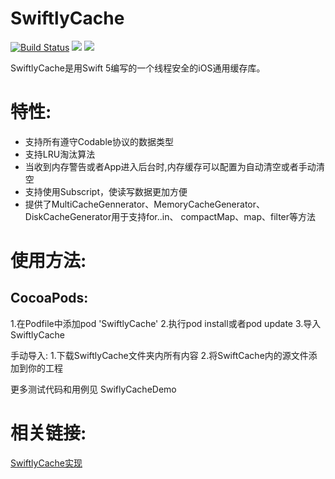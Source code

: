# SwiftlyCache

[![Build Status](https://travis-ci.org/hlc0000/SwiftlyCache.svg?branch=master)](https://travis-ci.org/hlc0000/SwiftlyCache)
![](https://img.shields.io/cocoapods/p/SwiftlyCache.svg?style=flat)
![](https://img.shields.io/cocoapods/v/SwiftlyCache.svg?style=flat)

SwiftlyCache是用Swift 5编写的一个线程安全的iOS通用缓存库。

特性:
==============

-  支持所有遵守Codable协议的数据类型
-  支持LRU淘汰算法
-  当收到内存警告或者App进入后台时,内存缓存可以配置为自动清空或者手动清空
-  支持使用Subscript，使读写数据更加方便
-  提供了MultiCacheGennerator、MemoryCacheGenerator、DiskCacheGenerator用于支持for..in、
  compactMap、map、filter等方法
  
  使用方法:
  =============
  CocoaPods:
  ------------------------------
  1.在Podfile中添加pod 'SwiftlyCache'
  2.执行pod install或者pod update
  3.导入 SwiftlyCache
  
  手动导入:
  1.下载SwiftlyCache文件夹内所有内容
  2.将SwiftCache内的源文件添加到你的工程
  
更多测试代码和用例见 SwiflyCacheDemo

相关链接:
==============
[SwiftlyCache实现](https://juejin.im/post/5e7084886fb9a07c7b784f7f)
  

  
  
  


